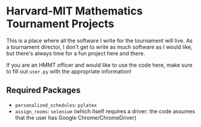 # Harvard-MIT Mathematics Tournament Projects

This is a place where all the software I write for the tournament will live. As a tournament director, I don't get to write as much software as I would like, but there's always time for a fun project here and there.

If you are an HMMT officer and would like to use the code here, make sure to fill out `user.py` with the appropriate information!

## Required Packages

* `personalized_schedules`: `pylatex`
* `assign_rooms`: `selenium` (which itself requires a driver: the code assumes that the user has Google Chrome/ChromeDriver)

